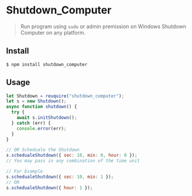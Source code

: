# Shutdown_Computer

> Run program using `sudo` or admin premission on Windows
> Shutdown Computer on any platform.

## Install

```
$ npm install shutdown_computer
```

## Usage

```js
let Shutdown = reuquire("shutdown_computer");
let s = new Shutdown();
async function shutdown() {
  try {
    await s.initShutdown();
  } catch (err) {
    console.error(err);
  }
}

// OR Scheduale the Shutdown
s.schedualeShutdown({ sec: 10, min: 0, hour: 0 });
// You may pass in any combination of the time unit

// For Example
s.schedualeShutdown({ sec: 10, min: 1 });
// OR
s.schedualeShutdown({ hour: 1 });
```
